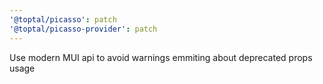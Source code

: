 ```yaml
---
'@toptal/picasso': patch
'@toptal/picasso-provider': patch
---
```


Use modern MUI api to avoid warnings emmiting about deprecated props usage
